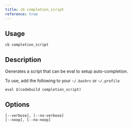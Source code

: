 ```yaml
---
title: cb completion_script
reference: true
---
```


## Usage

    cb completion_script

## Description

Generates a script that can be eval to setup auto-completion.

To use, add the following to your `~/.bashrc` or `~/.profile`

    eval $(codebuild completion_script)


## Options

```
[--verbose], [--no-verbose]  
[--noop], [--no-noop]        
```

